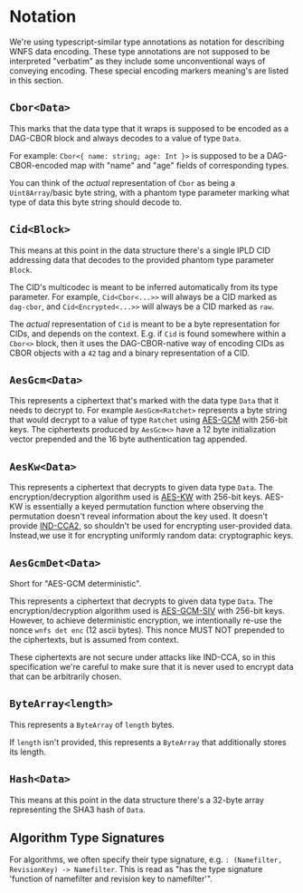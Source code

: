 
# Notation

We're using typescript-similar type annotations as notation for describing WNFS data encoding. These type annotations are not supposed to be interpreted "verbatim" as they include some unconventional ways of conveying encoding. These special encoding markers meaning's are listed in this section.

## `Cbor<Data>`

This marks that the data type that it wraps is supposed to be encoded as a DAG-CBOR block and always decodes to a value of type `Data`.

For example: `Cbor<{ name: string; age: Int }>` is supposed to be a DAG-CBOR-encoded map with "name" and "age" fields of corresponding types.

You can think of the *actual* representation of `Cbor` as being a `Uint8Array`/basic byte string, with a phantom type parameter marking what type of data this byte string should decode to.

## `Cid<Block>`

This means at this point in the data structure there's a single IPLD CID addressing data that decodes to the provided phantom type parameter `Block`.

The CID's multicodec is meant to be inferred automatically from its type parameter. For example, `Cid<Cbor<...>>` will always be a CID marked as `dag-cbor`, and `Cid<Encrypted<...>>` will always be a CID marked as `raw`.

The *actual* representation of `Cid` is meant to be a byte representation for CIDs, and depends on the context. E.g. if `Cid` is found somewhere within a `Cbor<>` block, then it uses the DAG-CBOR-native way of encoding CIDs as CBOR objects with a `42` tag and a binary representation of a CID.

## `AesGcm<Data>`

This represents a ciphertext that's marked with the data type `Data` that it needs to decrypt to. For example `AesGcm<Ratchet>` represents a byte string that would decrypt to a value of type `Ratchet` using [AES-GCM](https://csrc.nist.gov/publications/detail/sp/800-38d/final) with 256-bit keys.
The ciphertexts produced by `AesGcm<>` have a 12 byte initialization vector prepended and the 16 byte authentication tag appended.

## `AesKw<Data>`

This represents a ciphertext that decrypts to given data type `Data`.
The encryption/decryption algorithm used is [AES-KW](https://csrc.nist.gov/publications/detail/sp/800-38f/final) with 256-bit keys.
AES-KW is essentially a keyed permutation function where observing the permutation doesn't reveal information about the key used. It doesn't provide [IND-CCA2](https://en.wikipedia.org/wiki/Ciphertext_indistinguishability), so shouldn't be used for encrypting user-provided data. Instead,we use it for encrypting uniformly random data: cryptographic keys.

## `AesGcmDet<Data>`

Short for "AES-GCM deterministic".

This represents a ciphertext that decrypts to given data type `Data`.
The encryption/decryption algorithm used is [AES-GCM-SIV](https://datatracker.ietf.org/doc/html/rfc8452) with 256-bit keys.
However, to achieve deterministic encryption, we intentionally re-use the nonce `wnfs det enc` (12 ascii bytes). This nonce MUST NOT prepended to the ciphertexts, but is assumed from context.

These ciphertexts are not secure under attacks like IND-CCA, so in this specification we're careful to make sure that it is never used to encrypt data that can be arbitrarily chosen.

## `ByteArray<length>`

This represents a `ByteArray` of `length` bytes.

If `length` isn't provided, this represents a `ByteArray` that additionally stores its length.

## `Hash<Data>`

This means at this point in the data structure there's a 32-byte array representing the SHA3 hash of `Data`.

## Algorithm Type Signatures

For algorithms, we often specify their type signature, e.g. `: (Namefilter, RevisionKey) -> Namefilter`. This is read as "has the type signature 'function of namefilter and revision key to namefilter'".
